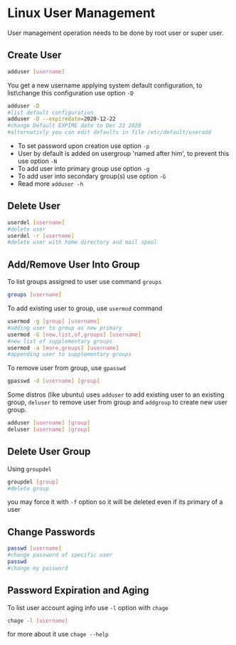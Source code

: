 # Linux User Management

User management operation needs to be done by root user or super user.

## Create User

```bash
adduser [username]
```
You get a new username applying system default configuration, to list\change this configuration use option `-D`
```bash
adduser -D
#list default configuration
adduser -D --expiredate=2020-12-22
#change Default EXPIRE date to Dec 22 2020
#alternativly you can edit defaults in file /etc/default/useradd
```
* To set password upon creation use option `-p`
* User by default is added on usergroup 'named after him', to prevent this use option `-N`
* To add user into primary group use option `-g`
* To add user into secondary group(s) use option `-G`
* Read more `adduser -h`

## Delete User

```bash
userdel [username]
#delete user
userdel -r [username]
#delete user with home directory and mail spool
```

## Add/Remove User Into Group

To list groups assigned to user use command `groups`
```bash
groups [username]
```
To add existing user to group, use `usermod` command
```bash
usermod -g [group] [username]
#adding user to group as new primary
usermod -G [new,list,of,groups] [username]
#new list of supplementary groups
usermod -a [more,groups] [username]
#appending user to supplementary groups
```
To remove user from group, use `gpasswd`
```bash
gpasswd -d [username] [group]
```
Some distros (like ubuntu) uses `adduser` to add existing user to an existing group, `deluser` to remove user from group and `addgroup` to create new user group.
```bash
adduser [username] [group]
deluser [username] [group]
```

## Delete User Group

Using `groupdel`
```bash
groupdel [group]
#delete group
```
you may force it with `-f` option so it will be deleted even if its primary of a user

## Change Passwords

```bash
passwd [username]
#change password of specific user
passwd
#change my password
```

## Password Expiration and Aging

To list user account aging info use `-l` option with `chage`
```bash
chage -l [username]
```
for more about it use `chage --help`